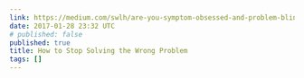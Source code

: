 ```yaml
---
link: https://medium.com/swlh/are-you-symptom-obsessed-and-problem-blind-d1ba04e9b7e7
date: 2017-01-28 23:32 UTC
# published: false
published: true
title: How to Stop Solving the Wrong Problem
tags: []
---
```



